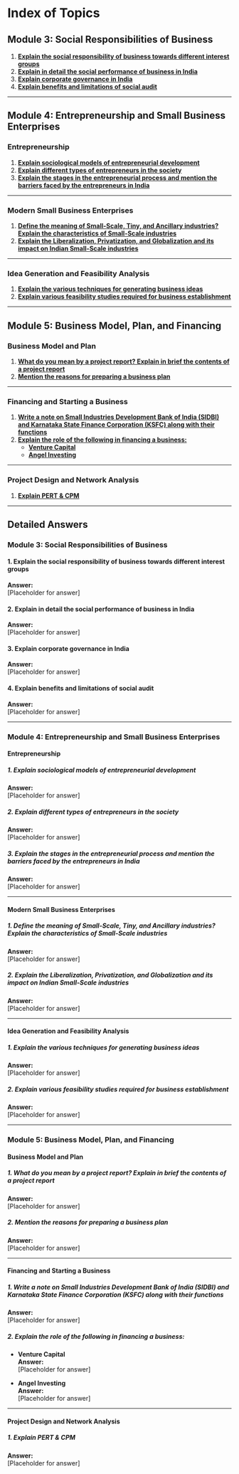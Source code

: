 # **Index of Topics**

## **Module 3: Social Responsibilities of Business**

1. [**Explain the social responsibility of business towards different interest groups**](#mod3ques1)  
2. [**Explain in detail the social performance of business in India**](#mod3ques2)  
3. [**Explain corporate governance in India**](#mod3ques3)  
4. [**Explain benefits and limitations of social audit**](#mod3ques4)  

---

## **Module 4: Entrepreneurship and Small Business Enterprises**

### **Entrepreneurship**
1. [**Explain sociological models of entrepreneurial development**](#mod4ques1)  
2. [**Explain different types of entrepreneurs in the society**](#mod4ques2)  
3. [**Explain the stages in the entrepreneurial process and mention the barriers faced by the entrepreneurs in India**](#mod4ques3)  

---

### **Modern Small Business Enterprises**
1. [**Define the meaning of Small-Scale, Tiny, and Ancillary industries? Explain the characteristics of Small-Scale industries**](#mod4ques4)  
2. [**Explain the Liberalization, Privatization, and Globalization and its impact on Indian Small-Scale industries**](#mod4ques5)  

---

### **Idea Generation and Feasibility Analysis**
1. [**Explain the various techniques for generating business ideas**](#mod4ques6)  
2. [**Explain various feasibility studies required for business establishment**](#mod4ques7)  

---

## **Module 5: Business Model, Plan, and Financing**

### **Business Model and Plan**
1. [**What do you mean by a project report? Explain in brief the contents of a project report**](#mod5ques1)  
2. [**Mention the reasons for preparing a business plan**](#mod5ques2)  

---

### **Financing and Starting a Business**
1. [**Write a note on Small Industries Development Bank of India (SIDBI) and Karnataka State Finance Corporation (KSFC) along with their functions**](#mod5ques3)  
2. [**Explain the role of the following in financing a business:**](#mod5ques4)  
   - [**Venture Capital**](#venturecapital)  
   - [**Angel Investing**](#angelinvesting)  

---

### **Project Design and Network Analysis**
1. [**Explain PERT & CPM**](#mod5ques5)  

---

## **Detailed Answers**

### **Module 3: Social Responsibilities of Business**

<a id="mod3ques1"></a>
#### 1. **Explain the social responsibility of business towards different interest groups**  
**Answer:**  
[Placeholder for answer]  

<a id="mod3ques2"></a>
#### 2. **Explain in detail the social performance of business in India**  
**Answer:**  
[Placeholder for answer]  

<a id="mod3ques3"></a>
#### 3. **Explain corporate governance in India**  
**Answer:**  
[Placeholder for answer]  

<a id="mod3ques4"></a>
#### 4. **Explain benefits and limitations of social audit**  
**Answer:**  
[Placeholder for answer]  

---

### **Module 4: Entrepreneurship and Small Business Enterprises**

#### **Entrepreneurship**

<a id="mod4ques1"></a>
##### 1. **Explain sociological models of entrepreneurial development**  
**Answer:**  
[Placeholder for answer]  

<a id="mod4ques2"></a>
##### 2. **Explain different types of entrepreneurs in the society**  
**Answer:**  
[Placeholder for answer]  

<a id="mod4ques3"></a>
##### 3. **Explain the stages in the entrepreneurial process and mention the barriers faced by the entrepreneurs in India**  
**Answer:**  
[Placeholder for answer]  

---

#### **Modern Small Business Enterprises**

<a id="mod4ques4"></a>
##### 1. **Define the meaning of Small-Scale, Tiny, and Ancillary industries? Explain the characteristics of Small-Scale industries**  
**Answer:**  
[Placeholder for answer]  

<a id="mod4ques5"></a>
##### 2. **Explain the Liberalization, Privatization, and Globalization and its impact on Indian Small-Scale industries**  
**Answer:**  
[Placeholder for answer]  

---

#### **Idea Generation and Feasibility Analysis**

<a id="mod4ques6"></a>
##### 1. **Explain the various techniques for generating business ideas**  
**Answer:**  
[Placeholder for answer]  

<a id="mod4ques7"></a>
##### 2. **Explain various feasibility studies required for business establishment**  
**Answer:**  
[Placeholder for answer]  

---

### **Module 5: Business Model, Plan, and Financing**

#### **Business Model and Plan**

<a id="mod5ques1"></a>
##### 1. **What do you mean by a project report? Explain in brief the contents of a project report**  
**Answer:**  
[Placeholder for answer]  

<a id="mod5ques2"></a>
##### 2. **Mention the reasons for preparing a business plan**  
**Answer:**  
[Placeholder for answer]  

---

#### **Financing and Starting a Business**

<a id="mod5ques3"></a>
##### 1. **Write a note on Small Industries Development Bank of India (SIDBI) and Karnataka State Finance Corporation (KSFC) along with their functions**  
**Answer:**  
[Placeholder for answer]  

<a id="mod5ques4"></a>
##### 2. **Explain the role of the following in financing a business:**  

<a id="venturecapital"></a>
- **Venture Capital**  
**Answer:**  
[Placeholder for answer]  

<a id="angelinvesting"></a>
- **Angel Investing**  
**Answer:**  
[Placeholder for answer]  

---

#### **Project Design and Network Analysis**

<a id="mod5ques5"></a>
##### 1. **Explain PERT & CPM**  
**Answer:**  
[Placeholder for answer]  
